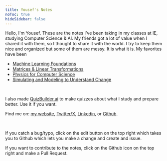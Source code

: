 ```yaml
---
title: Yousef's Notes
noToc: true
hideSidebar: false
---
```


Hello, I'm Yousef. These are the notes I've been taking in my classes at IE, studying Computer Science & AI. My friends got a lot of value when I shared it with them, so I thought to share it with the world. I try to keep them nice and organized but some of them are messy. It is what it is. My favorites have been
- [Machine Learning Foundations](machine-learning-foundations)
- [Matrices & Linear Transformations](matrices-and-linear-algebra)
- [Physics for Computer Science](physics-for-computer-science)
- [Simulating and Modeling to Understand Change](simulating-and-modeling-to-understand-change)

<br>

I also made [QuizBuilder.ai](https://quizbuilder.ai) to make quizzes about what I study and prepare better. Use it if you want.

Find me on: [my website](https://amirghofran.com), [Twitter/X](https://x.com/YAmirghofran), [Linkedin](https://www.linkedin.com/in/yamirghofran/), or [Github](https://github.com/yamirghofran).

<br>

If you catch a bug/typo, click on the edit button on the top right which takes you to Github which lets you make a change and create and issue.

If you want to contribute to the notes, click on the Github icon on the top right and make a Pull Request.
